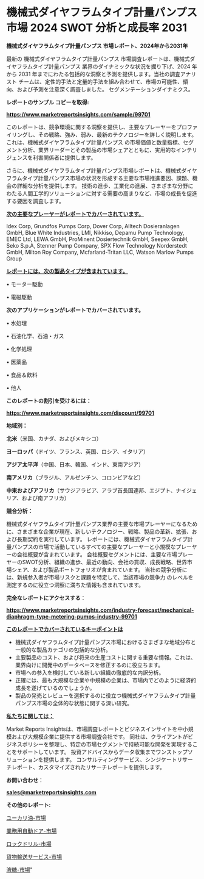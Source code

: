 # 機械式ダイヤフラムタイプ計量パンプス 市場 2024 SWOT 分析と成長率 2031

<strong>機械式ダイヤフラムタイプ計量パンプス 市場レポート、2024年から2031年</strong>

最新の 機械式ダイヤフラムタイプ計量パンプス 市場調査レポートは、機械式ダイヤフラムタイプ計量パンプス 業界のダイナミックな状況を掘り下げ、2024 年から 2031 年までにわたる包括的な洞察と予測を提供します。当社の調査アナリスト チームは、定性的手法と定量的手法を組み合わせて、市場の可能性、傾向、および予測を注意深く調査しました。 セグメンテーションダイナミクス。



<strong>レポートのサンプル コピーを取得:</strong> <a href=https://www.marketreportsinsights.com/sample/99701>

<strong><u>https://www.marketreportsinsights.com/sample/99701</u></strong></a>

このレポートは、競争環境に関する洞察を提供し、主要なプレーヤーをプロファイリングし、その戦略、強み、弱み、最新のテクノロジーを詳しく説明します。 これは、機械式ダイヤフラムタイプ計量パンプス の市場価値と数量指標、セグメント分析、業界リーダーとその製品の市場シェアとともに、実用的なインテリジェンスを利害関係者に提供します。

さらに、機械式ダイヤフラムタイプ計量パンプス市場レポートは、機械式ダイヤフラムタイプ計量パンプス市場の状況を形成する主要な市場推進要因、課題、機会の詳細な分析を提供します。 技術の進歩、工業化の進展、さまざまな分野にわたる人間工学的ソリューションに対する需要の高まりなど、市場の成長を促進する要因を調査します。



<strong><u>次の主要なプレーヤーがレポートでカバーされています。</u></strong>

Idex Corp, Grundfos Pumps Corp, Dover Corp, Alltech Dosieranlagen GmbH, Blue White Industries, LMI, Nikkiso, Depamu Pump Technology, EMEC Ltd, LEWA GmbH, ProMinent Dosiertechnik GmbH, Seepex GmbH, Seko S.p.A, Stenner Pump Company, SPX Flow Technology Norderstedt GmbH, Milton Roy Company, Mcfarland-Tritan LLC, Watson Marlow Pumps Group



<strong><u><b>レポートには、次の製品タイプが含まれています。</b></u></strong>

• モーター駆動

• 電磁駆動



<strong><b>次のアプリケーションがレポートでカバーされています。</b></strong>

• 水処理

• 石油化学、石油・ガス

• 化学処理

• 医薬品

• 食品＆飲料

• 他人



<strong><b>このレポートの割引を受けるには：</b></strong><a href=https://www.marketreportsinsights.com/discount/99701>

<strong><u>https://www.marketreportsinsights.com/discount/99701</u></strong></a>



<strong>地域別：</strong>



<strong>北米</strong>（米国、カナダ、およびメキシコ）



<strong>ヨーロッパ</strong>（ドイツ、フランス、英国、ロシア、イタリア）



<strong>アジア太平洋</strong>（中国、日本、韓国、インド、東南アジア）



<strong>南アメリカ</strong>（ブラジル、アルゼンチン、コロンビアなど）



<strong>中東およびアフリカ</strong>（サウジアラビア、アラブ首長国連邦、エジプト、ナイジェリア、および南アフリカ）



<strong>競合分析：</strong>

機械式ダイヤフラムタイプ計量パンプス業界の主要な市場プレーヤーになるために、さまざまな企業が現在、新しいテクノロジー、戦略、製品の革新、拡張、および長期契約を実行しています。 レポートには、機械式ダイヤフラムタイプ計量パンプスの市場で活動しているすべての主要なプレーヤーと小規模なプレーヤーの会社概要が含まれています。 会社概要セグメントには、主要な市場プレーヤーのSWOT分析、組織の進歩、最近の動向、会社の買収、成長戦略、世界市場シェア、および製品ポートフォリオが含まれています。 当社の競争分析には、新規参入者が市場リスクと課題を特定して、当該市場の競争力 のレベルを測定するのに役立つ洞察に満ちた情報も含まれています。



<strong>完全なレポートにアクセスする</strong>：

<a href=https://www.marketreportsinsights.com/industry-forecast/mechanical-diaphragm-type-metering-pumps-industry-99701>

<strong><u>https://www.marketreportsinsights.com/industry-forecast/mechanical-diaphragm-type-metering-pumps-industry-99701</u></strong></a>



<strong><u><b>このレポートでカバーされているキーポイントは</b></u></strong>
<ul>
  <li>機械式ダイヤフラムタイプ計量パンプス市場におけるさまざまな地域分布と一般的な製品カテゴリの包括的な分析。</li>
  <li>主要製品のコスト、および将来の生産コストに関する重要な情報。これは、業界向けに開発中のデータベースを修正するのに役立ちます。</li>
  <li>市場への参入を検討している新しい組織の徹底的な内訳分析。</li>
  <li>正確には、最も大規模な企業や中規模の企業は、市場内でどのように経済的成長を遂げているのでしょうか。</li>
  <li>製品の発売とレビューを選択するのに役立つ機械式ダイヤフラムタイプ計量パンプス市場の全体的な状態に関する深い研究。</li>
</ul>


<strong><u><b>私たちに関しては：</b></u></strong>

Market Reports Insightsは、市場調査レポートとビジネスインサイトを中小規模および大規模企業に提供する市場調査会社です。 同社は、クライアントがビジネスポリシーを整理し、特定の市場セグメントで持続可能な開発を実現することをサポートしています。 投資アドバイスからデータ収集までワンストップソリューションを提供します。 コンサルティングサービス、シンジケートリサーチレポート、カスタマイズされたリサーチレポートを提供します。



<strong><b>お問い合わせ</b></strong>：

<a href=mailto:sales@marketreportsinsights.com>

<strong><u>sales@marketreportsinsights.com</u></strong></a>



<strong>その他のレポート:</strong>

<a href=https://www.linkedin.com/pulse/ユーカリ油-市場-2023-収益と成長ドライバー-2030-pr-news-hub-yqcwc/>ユーカリ油-市場</a>

<a href=https://www.linkedin.com/pulse/業務用自動ドア-市場-2023-年のダイナミクスとビジネストレンド-2030-voqnf/>業務用自動ドア-市場</a>

<a href=https://www.linkedin.com/pulse/ロックドリル-市場-2030-年までの需要に焦点を当てた-2023-年調査レポート-dduof/>ロックドリル-市場</a>

<a href=https://www.linkedin.com/pulse/貨物輸送サービス-市場-2023-新興市場-将来の動向と市場需要-2030-bu2of/>貨物輸送サービス-市場</a>

<a href=https://www.linkedin.com/pulse/液糖-市場-2023-推進要因と成長機会-2030-pr-news-hub-px2uf/>液糖-市場</a>"
